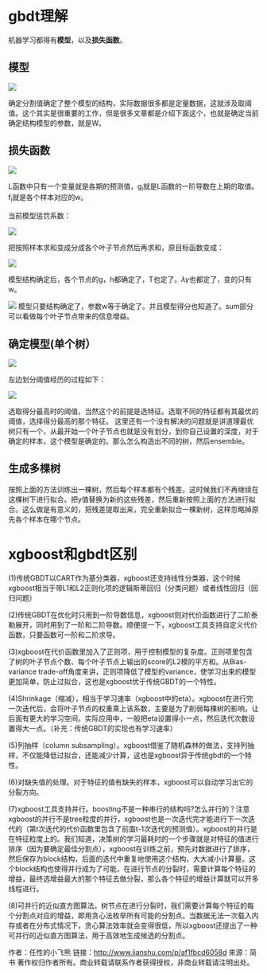 # gbdt理解
机器学习都得有**模型**，以及**损失函数**。
## 模型
![](/home/martin/Documents/picture_md/1.png)

确定分割值确定了整个模型的结构，实际数据很多都是定量数据，这就涉及取阈值。这个其实是很重要的工作，但是很多文章都是介绍下面这个，也就是确定当前确定结构模型的参数，就是W。
## 损失函数
![](/home/martin/Documents/picture_md/2.png)

L函数中只有一个变量就是各期的预测值，g<sub>i</sub>就是L函数的一阶导数在上期的取值。f<sub>i</sub>就是各个样本对应的w。

当前模型惩罚系数：

![](http://www.52cs.org/wp-content/uploads/2015/04/10.png)

把按照样本求和变成分成各个叶子节点然后再求和，原目标函数变成：

![](http://www.52cs.org/wp-content/uploads/2015/04/a.png)

模型结构确定后，各个节点的g，h都确定了，T也定了。$\lambda\gamma$也都定了，变的只有w。

![](/home/martin/Documents/picture_md/Firefox_Screenshot_2017-09-18T16-22-15.673Z.png)
模型只要结构确定了，参数w等于确定了。并且模型得分也知道了。sum部分可以看做每个叶子节点带来的信息增益。
## 确定模型(单个树）

![](http://www.52cs.org/wp-content/uploads/2015/04/14.png)

左边划分阈值经历的过程如下：

![](http://www.52cs.org/wp-content/uploads/2015/04/image1.png)

选取得分最高时的阈值，当然这个的前提是选特征。选取不同的特征都有其最优的阈值，选择得分最高的那个特征。
这里还有一个没有解决的问题就是讲道理最优树只有一个，从最开始一个叶子节点也就是没有划分，到你自己设置的深度，对于确定的样本，这个模型是确定的。那么怎么构造出不同的树，然后ensemble。
## 生成多棵树 
按照上面的方法训练出一棵树，然后每个样本都有个残差。这时候我们不再继续在这棵树下进行拟合。把y值替换为新的这些残差，然后重新按照上面的方法进行拟合。这么做是有意义的，把残差提取出来，完全重新拟合一棵新树，这样忽略掉原先各个样本在哪个节点。

# xgboost和gbdt区别
(1)传统GBDT以CART作为基分类器，xgboost还支持线性分类器，这个时候xgboost相当于带L1和L2正则化项的逻辑斯蒂回归（分类问题）或者线性回归（回归问题）

(2)传统GBDT在优化时只用到一阶导数信息，xgboost则对代价函数进行了二阶泰勒展开，同时用到了一阶和二阶导数。顺便提一下，xgboost工具支持自定义代价函数，只要函数可一阶和二阶求导。

(3)xgboost在代价函数里加入了正则项，用于控制模型的复杂度。正则项里包含了树的叶子节点个数、每个叶子节点上输出的score的L2模的平方和。从Bias-variance trade-off角度来讲，正则项降低了模型的variance，使学习出来的模型更加简单，防止过拟合，这也是xgboost优于传统GBDT的一个特性。

(4)Shrinkage（缩减），相当于学习速率（xgboost中的eta）。xgboost在进行完一次迭代后，会将叶子节点的权重乘上该系数，主要是为了削弱每棵树的影响，让后面有更大的学习空间。实际应用中，一般把eta设置得小一点，然后迭代次数设置得大一点。（补充：传统GBDT的实现也有学习速率）

(5)列抽样（column subsampling）。xgboost借鉴了随机森林的做法，支持列抽样，不仅能降低过拟合，还能减少计算，这也是xgboost异于传统gbdt的一个特性。

(6)对缺失值的处理。对于特征的值有缺失的样本，xgboost可以自动学习出它的分裂方向。

(7)xgboost工具支持并行。boosting不是一种串行的结构吗?怎么并行的？注意xgboost的并行不是tree粒度的并行，xgboost也是一次迭代完才能进行下一次迭代的（第t次迭代的代价函数里包含了前面t-1次迭代的预测值）。xgboost的并行是在特征粒度上的。我们知道，决策树的学习最耗时的一个步骤就是对特征的值进行排序（因为要确定最佳分割点），xgboost在训练之前，预先对数据进行了排序，然后保存为block结构，后面的迭代中重复地使用这个结构，大大减小计算量。这个block结构也使得并行成为了可能，在进行节点的分裂时，需要计算每个特征的增益，最终选增益最大的那个特征去做分裂，那么各个特征的增益计算就可以开多线程进行。

(8)可并行的近似直方图算法。树节点在进行分裂时，我们需要计算每个特征的每个分割点对应的增益，即用贪心法枚举所有可能的分割点。当数据无法一次载入内存或者在分布式情况下，贪心算法效率就会变得很低，所以xgboost还提出了一种可并行的近似直方图算法，用于高效地生成候选的分割点。

作者：任性的小飞熊
链接：http://www.jianshu.com/p/af1fbcd6058d
來源：简书
著作权归作者所有。商业转载请联系作者获得授权，非商业转载请注明出处。
